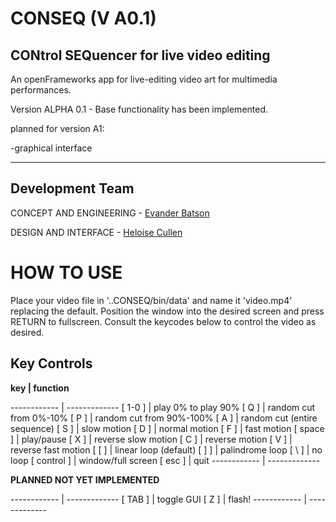 # CONSEQ (V A0.1)
## CONtrol SEQuencer for live video editing

An openFrameworks app for live-editing video art for multimedia performances.

Version ALPHA 0.1 - Base functionality has been implemented.

planned for version A1:

-graphical interface


 -----------
## Development Team

CONCEPT AND ENGINEERING - [Evander Batson](http://evanderbatson.com) 

DESIGN AND INTERFACE - [Heloise Cullen](http://heloisecullen.org)

# HOW TO USE

Place your video file in '..CONSEQ/bin/data' and name it 'video.mp4' replacing the default. Position the window into the desired screen and press RETURN to fullscreen. Consult the keycodes below to control the video as desired.

## Key Controls

**key | function**

------------ | -------------
[ 1-0 ] | play 0% to play 90%
[ Q ] | random cut from 0%-10%
[ P ] | random cut from 90%-100%
[ A ] | random cut (entire sequence)
[ S ] | slow motion
[ D ] | normal motion
[ F ] | fast motion
[ space ] | play/pause
[ X ] | reverse slow motion
[ C ] | reverse motion
[ V ] | reverse fast motion
[ [ ] | linear loop (default)
[ ] ] | palindrome loop
[ \ ] | no loop
[ control ] | window/full screen
[ esc ] | quit 
------------ | -------------



**PLANNED NOT YET IMPLEMENTED**

------------ | -------------
[ TAB ] | toggle GUI
[ Z ] | flash!
------------ | -------------

